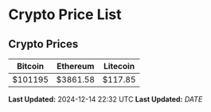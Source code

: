 # Crypto Price List

## Crypto Prices
| Bitcoin | Ethereum | Litecoin |
| ------- | -------- | -------- |
| $101195 | $3861.58 | $117.85 |
**Last Updated:** 2024-12-14 22:32 UTC
**Last Updated:** $DATE$
